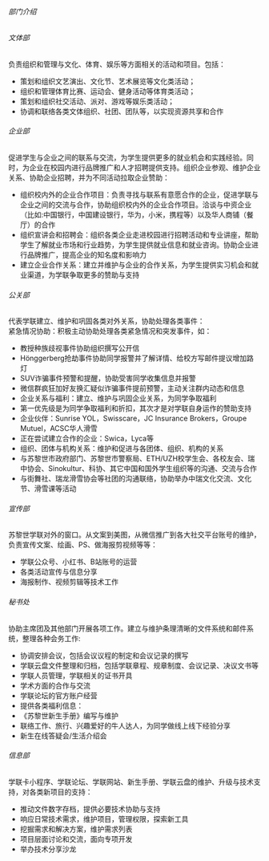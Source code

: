 ###### 部门介绍

###### 文体部
负责组织和管理与文化、体育、娱乐等方面相关的活动和项目。包括：
* 策划和组织文艺演出、文化节、艺术展览等文化类活动；
* 组织和管理体育比赛、运动会、健身活动等体育类活动；
* 策划和组织社交活动、派对、游戏等娱乐类活动；
* 协调和联络各类文体组织、社团、团队等，以实现资源共享和合作



###### 企业部
促进学生与企业之间的联系与交流，为学生提供更多的就业机会和实践经验。同时，为企业在校园内进行品牌推广和人才招聘提供支持。组织企业参观、维护企业关系、协助企业招聘，并为不同活动拉取企业赞助：
* 组织校内外的企业合作项目：负责寻找与联系有意愿合作的企业，促进学联与企业之间的交流与合作，协助组织校内外的企业合作项目。洽谈与中资企业（比如:中国银行，中国建设银行，华为，小米，携程等）以及华人商铺（餐厅）的合作
* 组织宣讲会和招聘会：组织各类企业走进校园进行招聘活动和专业讲座，帮助学生了解就业市场和行业趋势，为学生提供就业信息和就业咨询。协助企业进行品牌推广，提高企业的知名度和影响力
* 建立企业合作关系：建立并维护与企业的合作关系，为学生提供实习机会和就业渠道，为学联争取更多的赞助与支持



###### 公关部
代表学联建立、维护和巩固各类对外关系，协助处理各类事件：  
紧急情况协助：积极主动协助处理各类紧急情况和突发事件，如：
* 教授种族歧视事件协助组织撰写公开信
* Hönggerberg抢劫事件协助同学报警并了解详情、给校方写邮件提议增加路灯
* SUV诈骗事件预警和提醒，协助受害同学收集信息并报警
* 微信群疯狂加好友换汇疑似诈骗事件提前预警，主动关注群内动态和信息
* 企业关系与福利：建立、维护与巩固企业关系，为同学争取福利
* 第一优先级是为同学争取福利和折扣，其次才是对学联自身运作的赞助支持
* 企业伙伴：Sunrise YOL，Swisscare，JC Insurance Brokers，Groupe Mutuel，ACSC华人滑雪
* 正在尝试建立合作的企业：Swica，Lyca等
* 组织、团体与机构关系：维护和促进与各团体、组织、机构的关系
* 与苏黎世市政府部门、苏黎世市警察局、ETH/UZH校学生会、各校友会、瑞中协会、Sinokultur、科协、其它中国和国外学生组织等的沟通、交流与合作
* 与街舞社、瑞龙滑雪协会等社团的沟通联络，协助举办中瑞文化交流、文化节、滑雪课等活动



###### 宣传部
苏黎世学联对外的窗口。从文案到美图，从微信推广到各大社交平台账号的维护，负责宣传文案、绘画、PS、做海报剪视频等等：
* 学联公众号、小红书、B站账号的运营
* 各类活动宣传与信息分享
* 海报制作、视频剪辑等技术工作

 
###### 秘书处
协助主席团及其他部门开展各项工作。建立与维护条理清晰的文件系统和邮件系统，整理各种会务工作:
* 协调安排会议，包括会议议程的制定和会议记录的撰写
* 学联云盘文件整理和归档，包括学联章程、规章制度、会议记录、决议文书等
* 学联人员管理，学联相关的证书开具
* 学术方面的合作与交流
* 学联论坛的官方账户经营
* 提供各类福利信息：
* 《苏黎世新生手册》编写与维护
* 联络工作、旅行、兴趣爱好的牛人达人，为同学做线上线下经验分享
* 新生在线答疑会/生活介绍会



###### 信息部
学联卡小程序、学联论坛、学联网站、新生手册、学联云盘的维护、升级与技术支持，对各类新项目的支持：
* 推动文件数字存档，提供必要技术协助与支持
* 响应日常技术需求，维护项目，管理权限，探索新工具
* 挖掘需求和解决方案，维护需求列表
* 项目层面讨论和交流，面向专项开发
* 举办技术分享沙龙

